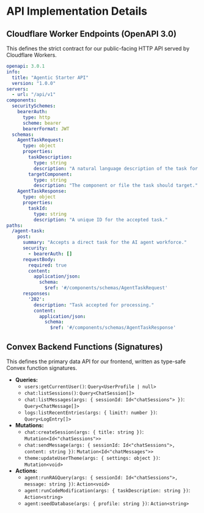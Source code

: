 # API Implementation Details

## Cloudflare Worker Endpoints (OpenAPI 3.0)

This defines the strict contract for our public-facing HTTP API served by Cloudflare Workers.

```yaml
openapi: 3.0.1
info:
  title: "Agentic Starter API"
  version: "1.0.0"
servers:
  - url: "/api/v1"
components:
  securitySchemes:
    bearerAuth:
      type: http
      scheme: bearer
      bearerFormat: JWT
  schemas:
    AgentTaskRequest:
      type: object
      properties:
        taskDescription:
          type: string
          description: "A natural language description of the task for the agent."
        targetComponent:
          type: string
          description: "The component or file the task should target."
    AgentTaskResponse:
      type: object
      properties:
        taskId:
          type: string
          description: "A unique ID for the accepted task."
paths:
  /agent-task:
    post:
      summary: "Accepts a direct task for the AI agent workforce."
      security:
        - bearerAuth: []
      requestBody:
        required: true
        content:
          application/json:
            schema:
              $ref: '#/components/schemas/AgentTaskRequest'
      responses:
        '202':
          description: "Task accepted for processing."
          content:
            application/json:
              schema:
                $ref: '#/components/schemas/AgentTaskResponse'
```

## Convex Backend Functions (Signatures)

This defines the primary data API for our frontend, written as type-safe Convex function signatures.

  * **Queries:**
      * `users:getCurrentUser()`: `Query<UserProfile | null>`
      * `chat:listSessions()`: `Query<ChatSession[]>`
      * `chat:listMessages(args: { sessionId: Id<"chatSessions"> })`: `Query<ChatMessage[]>`
      * `logs:listRecentEntries(args: { limit?: number })`: `Query<LogEntry[]>`
  * **Mutations:**
      * `chat:createSession(args: { title: string })`: `Mutation<Id<"chatSessions">>`
      * `chat:sendMessage(args: { sessionId: Id<"chatSessions">, content: string })`: `Mutation<Id<"chatMessages">>`
      * `theme:updateUserTheme(args: { settings: object })`: `Mutation<void>`
  * **Actions:**
      * `agent:runRAGQuery(args: { sessionId: Id<"chatSessions">, message: string })`: `Action<void>`
      * `agent:runCodeModification(args: { taskDescription: string })`: `Action<string>`
      * `agent:seedDatabase(args: { profile: string })`: `Action<string>`
